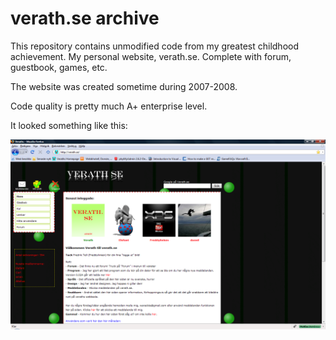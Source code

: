 # verath.se archive

This repository contains unmodified code from my greatest childhood achievement. My personal website, verath.se. Complete with forum, guestbook, games, etc.

The website was created sometime during 2007-2008.

Code quality is pretty much A+ enterprise level.


It looked something like this:

![](pics/history/verath.se.2008-09-04.png)
